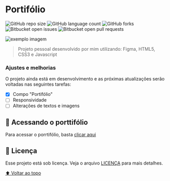 # Portifólio

![GitHub repo size](https://img.shields.io/github/repo-size/CristianoLedur/Portifolio-template?style=for-the-badge)
![GitHub language count](https://img.shields.io/github/languages/count/CristianoLedur/Portifolio-template?style=for-the-badge)
![GitHub forks](https://img.shields.io/github/forks/CristianoLedur/Portifolio-template?style=for-the-badge)
![Bitbucket open issues](https://img.shields.io/bitbucket/issues/CristianoLedur/Portifolio-template?style=for-the-badge)
![Bitbucket open pull requests](https://img.shields.io/bitbucket/pr-raw/CristianoLedur/Portifolio-template?style=for-the-badge)

<img src="exemplo-image.png" alt="exemplo imagem">

> Projeto pessoal desenvolvido por mim utilizando: Figma, HTML5, CSS3 e Javascript

### Ajustes e melhorias

O projeto ainda está em desenvolvimento e as próximas atualizações serão voltadas nas seguintes tarefas:

- [x] Compo "Portifólio"
- [ ] Responsividade
- [ ] Alterações de textos e imagens

## 🚀 Acessando o porttifólio

Para acessar o porrtifólio, basta [clicar aqui](https://cristianoledur.github.io/Portifolio/)

## 📝 Licença

Esse projeto está sob licença. Veja o arquivo [LICENÇA](LICENSE.md) para mais detalhes.

[⬆ Voltar ao topo](#Portifolio)<br>
